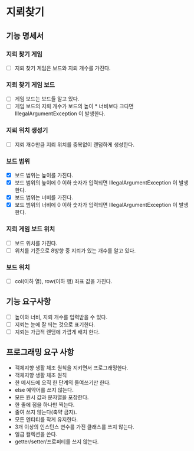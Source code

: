 # 지뢰찾기

## 기능 명세서
### 지뢰 찾기 게임
- [ ] 지뢰 찾기 게임은 보드와 지뢰 개수를 가진다.

### 지뢰 찾기 게임 보드
- [ ] 게임 보드는 보드들 알고 있다.
- [ ] 게임 보드의 지뢰 개수가 보드의 높이 * 너비보다 크다면 IllegalArgumentException 이 발생한다.

### 지뢰 위치 생성기
- [ ] 지뢰 개수만큼 지뢰 위치를 중복없이 랜덤하게 생성한다.

### 보드 범위
- [x] 보드 범위는 높이를 가진다.
- [x] 보드 범위의 높이에 0 이하 숫자가 입력되면 IllegalArgumentException 이 발생한다.
- [x] 보드 범위는 너비를 가진다.
- [x] 보드 범위의 너비에 0 이하 숫자가 입력되면 IllegalArgumentException 이 발생한다.

### 지뢰 게임 보드 위치
- [ ] 보드 위치를 가진다.
- [ ] 위치를 기준으로 8방향 중 지뢰가 있는 개수를 알고 있다.

### 보드 위치
- [ ] col(이하 열), row(이하 행) 좌표 값을 가진다.

## 기능 요구사항
- [ ] 높이와 너비, 지뢰 개수를 입력받을 수 있다.
- [ ] 지뢰는 눈에 잘 띄는 것으로 표기한다.
- [ ] 지뢰는 가급적 랜덤에 가깝게 배치 한다.

## 프로그래밍 요구 사항
- 객체지향 생활 체조 원칙을 지키면서 프로그래밍한다.
- 객체지향 생활 체조 원칙
- 한 메서드에 오직 한 단계의 들여쓰기만 한다.
- else 예약어를 쓰지 않는다.
- 모든 원시 값과 문자열을 포장한다.
- 한 줄에 점을 하나만 찍는다.
- 줄여 쓰지 않는다(축약 금지).
- 모든 엔티티를 작게 유지한다.
- 3개 이상의 인스턴스 변수를 가진 클래스를 쓰지 않는다.
- 일급 컬렉션을 쓴다.
- getter/setter/프로퍼티를 쓰지 않는다.
